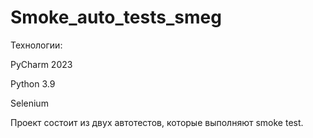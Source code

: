 # Smoke_auto_tests_smeg

Технологии:

PyCharm 2023

Python 3.9

Selenium

Проект состоит из двух автотестов, которые выполняют smoke test.
